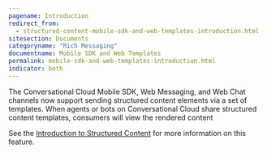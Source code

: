 ```yaml
---
pagename: Introduction
redirect_from:
  - structured-content-mobile-sdk-and-web-templates-introduction.html
sitesection: Documents
categoryname: "Rich Messaging"
documentname: Mobile SDK and Web Templates
permalink: mobile-sdk-and-web-templates-introduction.html
indicator: both
---
```


The Conversational Cloud Mobile SDK, Web Messaging, and Web Chat channels now support sending structured content elements via a set of templates. When agents or bots on Conversational Cloud share structured content templates, consumers will view the rendered content

See the [Introduction to Structured Content](structured-content-introduction-to-structured-content.html) for more information on this feature.
